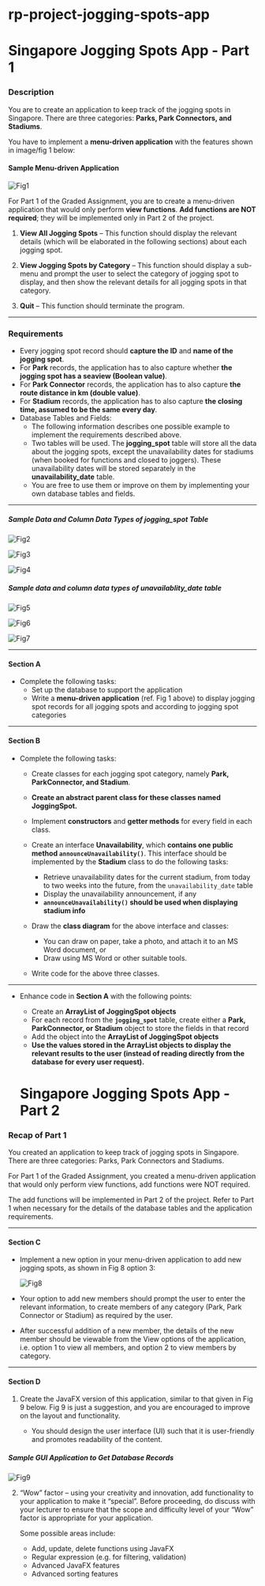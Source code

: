 # rp-project-jogging-spots-app

# Singapore Jogging Spots App - Part 1

### Description

You are to create an application to keep track of the jogging spots in Singapore. There are three categories: **Parks, Park Connectors, and Stadiums**.

You have to implement a **menu-driven application** with the features shown in image/fig 1 below:

#### Sample Menu-driven Application

![Fig1](image/fig1.png)

For Part 1 of the Graded Assignment, you are to create a menu-driven application that would only perform **view functions**. **Add functions are NOT required**; they will be implemented only in Part 2 of the project.

1. **View All Jogging Spots** – This function should display the relevant details (which will be elaborated in the following sections) about each jogging spot.

2. **View Jogging Spots by Category** – This function should display a sub-menu and prompt the user to select the category of jogging spot to display, and then show the relevant details for all jogging spots in that category.

3. **Quit** – This function should terminate the program.

---

### Requirements

- Every jogging spot record should **capture the ID** and **name of the jogging spot**.
- For **Park** records, the application has to also capture whether **the jogging spot has a seaview (Boolean value)**.
- For **Park Connector** records, the application has to also capture **the route distance in km (double value)**.
- For **Stadium** records, the application has to also capture **the closing time, assumed to be the same every day**.
- Database Tables and Fields:
  - The following information describes one possible example to implement the requirements described above.
  - Two tables will be used. The **jogging_spot** table will store all the data about the jogging spots, except the unavailability dates for stadiums (when booked for functions and closed to joggers). These unavailability dates will be stored separately in the **unavailability_date** table.
  - You are free to use them or improve on them by implementing your own database tables and fields.

---

##### Sample Data and Column Data Types of jogging_spot Table

![Fig2](image/fig2.png)

![Fig3](image/fig3.png)

![Fig4](image/fig4.png)

##### Sample data and column data types of unavailablity_date table

![Fig5](image/fig5.png)

![Fig6](image/fig6.png)

![Fig7](image/fig7.png)

---

#### Section A

- Complete the following tasks:
  - Set up the database to support the application
  - Write a **menu-driven application** (ref. Fig 1 above) to display jogging spot records for all jogging spots and according to jogging spot categories

---

#### Section B

- Complete the following tasks:

  - Create classes for each jogging spot category, namely **Park, ParkConnector, and Stadium**.
  - **Create an abstract parent class for these classes named JoggingSpot.**
  - Implement **constructors** and **getter methods** for every field in each class.

  - Create an interface **Unavailability**, which **contains one public method `announceUnavailability()`**. This interface should be implemented by the **Stadium** class to do the following tasks:

    - Retrieve unavailability dates for the current stadium, from today to two weeks into the future, from the `unavailability_date` table
    - Display the unavailability announcement, if any
    - **`announceUnavailability()` should be used when displaying stadium info**

  - Draw the **class diagram** for the above interface and classes:

    - You can draw on paper, take a photo, and attach it to an MS Word document, or
    - Draw using MS Word or other suitable tools.

  - Write code for the above three classes.

---

- Enhance code in **Section A** with the following points:

  - Create an **ArrayList of JoggingSpot objects**
  - For each record from the **`jogging_spot`** table, create either a **Park, ParkConnector, or Stadium** object to store the fields in that record
  - Add the object into the **ArrayList of JoggingSpot objects**
  - **Use the values stored in the ArrayList objects to display the relevant results to the user (instead of reading directly from the database for every user request).**

  # Singapore Jogging Spots App - Part 2

### Recap of Part 1

You created an application to keep track of jogging spots in Singapore. There are three categories: Parks, Park Connectors and Stadiums.

For Part 1 of the Graded Assignment, you created a menu-driven application that would only perform view functions, add functions were NOT required.

The add functions will be implemented in Part 2 of the project. Refer to Part 1 when necessary for the details of the database tables and the application requirements.

---

#### Section C

- Implement a new option in your menu-driven application to add new jogging spots, as shown in Fig 8 option 3:

  ![Fig8](image/fig8.png)

- Your option to add new members should prompt the user to enter the relevant information, to create members of any category (Park, Park Connector or Stadium) as required by the user.

- After successful addition of a new member, the details of the new member should be viewable from the View options of the application, i.e. option 1 to view all members, and option 2 to view members by category.

---

#### Section D

1. Create the JavaFX version of this application, similar to that given in Fig 9 below. Fig 9 is just a suggestion, and you are encouraged to improve on the layout and functionality.

   - You should design the user interface (UI) such that it is user-friendly and promotes readability of the content.

##### Sample GUI Application to Get Database Records

![Fig9](image/fig9.png)

2. “Wow” factor – using your creativity and innovation, add functionality to your application to make it “special”. Before proceeding, do discuss with your lecturer to ensure that the scope and difficulty level of your “Wow” factor is appropriate for your application.

   Some possible areas include:

   - Add, update, delete functions using JavaFX
   - Regular expression (e.g. for filtering, validation)
   - Advanced JavaFX features
   - Advanced sorting features
